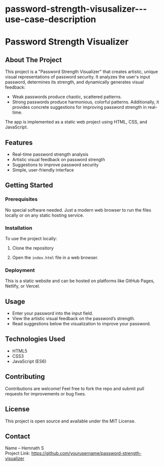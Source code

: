 # password-strength-visusalizer---use-case-description
# Password Strength Visualizer

## About The Project
This project is a "Password Strength Visualizer" that creates artistic, unique visual representations of password security. It analyzes the user's input password, determines its strength, and dynamically generates visual feedback:
- Weak passwords produce chaotic, scattered patterns.
- Strong passwords produce harmonious, colorful patterns.
Additionally, it provides concrete suggestions for improving password strength in real-time.

The app is implemented as a static web project using HTML, CSS, and JavaScript.

## Features
- Real-time password strength analysis
- Artistic visual feedback on password strength
- Suggestions to improve password security
- Simple, user-friendly interface

## Getting Started

### Prerequisites
No special software needed. Just a modern web browser to run the files locally or on any static hosting service.

### Installation
To use the project locally:
1. Clone the repository

2. Open the `index.html` file in a web browser.

### Deployment
This is a static website and can be hosted on platforms like GitHub Pages, Netlify, or Vercel.

## Usage
- Enter your password into the input field.
- View the artistic visual feedback on the password’s strength.
- Read suggestions below the visualization to improve your password.

## Technologies Used
- HTML5
- CSS3
- JavaScript (ES6)

## Contributing
Contributions are welcome! Feel free to fork the repo and submit pull requests for improvements or bug fixes.

## License
This project is open source and available under the MIT License.

## Contact
Name – Hemnath S   
Project Link: https://github.com/yourusername/password-strength-visualizer

